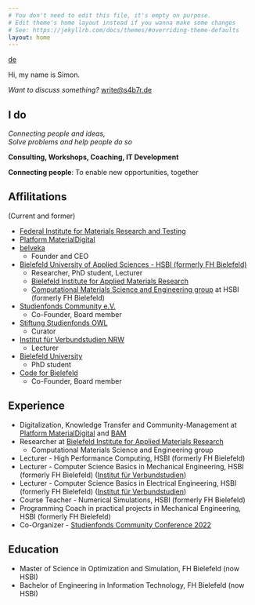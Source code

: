 ```yaml
---
# You don't need to edit this file, it's empty on purpose.
# Edit theme's home layout instead if you wanna make some changes
# See: https://jekyllrb.com/docs/themes/#overriding-theme-defaults
layout: home
---
```


[de](/de)

Hi, my name is Simon.

*Want to discuss something?* [write@s4b7r.de](mailto:write@s4b7r.de)

## I do

*Connecting people and ideas,* <br>
*Solve problems and help people do so*

**Consulting, Workshops, Coaching, IT Development**

**Connecting people**: To enable new opportunities, together

## Affilitations

(Current and former)

- [Federal Institute for Materials Research and Testing](https://www.bam.de/)
- [Platform MaterialDigital](https://www.materialdigital.de/)
- [belveka](https://belveka.eu/)
    - Founder and CEO
- [Bielefeld University of Applied Sciences - HSBI (formerly FH Bielefeld)](https://www.hsbi.de/)
    - Researcher, PhD student, Lecturer
    - [Bielefeld Institute for Applied Materials Research](https://www.hsbi.de/bifam)
    - [Computational Materials Science and Engineering group](https://www.hsbi.de/ium/forschung/arbeitsgruppen/computational-materials-science-and-engineering) at HSBI (formerly FH Bielefeld)
- [Studienfonds Community e.V.](https://studienfondscommunity.de/)
    - Co-Founder, Board member
- [Stiftung Studienfonds OWL](https://www.studienfonds-owl.de/)
    - Curator
- [Institut für Verbundstudien NRW](https://www.verbundstudium.de/)
    - Lecturer
- [Bielefeld University](https://www.uni-bielefeld.de/)
    - PhD student
- [Code for Bielefeld](https://codefor.de/bielefeld/)
    - Co-Founder, Board member

## Experience

- Digitalization, Knowledge Transfer and Community-Management at [Platform MaterialDigital](https://www.materialdigital.de/) and [BAM](https://www.bam.de/)
- Researcher at [Bielefeld Institute for Applied Materials Research](https://www.hsbi.de/bifam)
    - Computational Materials Science and Engineering group
- Lecturer - High Performance Computing, HSBI (formerly FH Bielefeld)
- Lecturer - Computer Science Basics in Mechanical Engineering, HSBI (formerly FH Bielefeld) ([Institut für Verbundstudien](https://www.verbundstudium.de/))
- Lecturer - Computer Science Basics in Electrical Engineering, HSBI (formerly FH Bielefeld) ([Institut für Verbundstudien](https://www.verbundstudium.de/))
- Course Teacher - Numerical Simulations, HSBI (formerly FH Bielefeld)
- Programming Coach in practical projects in Mechanical Engineering, HSBI (formerly FH Bielefeld)
- Co-Organizer - [Studienfonds Community Conference 2022](https://studienfondscommunity.de/kick-off-gelungen-die-studienfonds-community-conference-2022/)

## Education

- Master of Science in Optimization and Simulation, FH Bielefeld (now HSBI)
- Bachelor of Engineering in Information Technology, FH Bielefeld (now HSBI)

